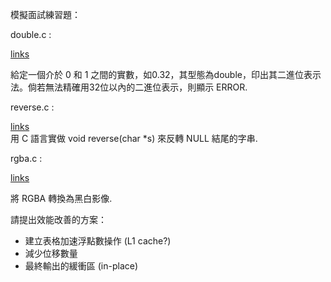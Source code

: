 模擬面試練習題：

double.c : 

[links](https://hackpad.com/201498-3qQTDwVtzit#:h=Q3:-%E7%B5%A6%E5%AE%9A%E4%B8%80%E5%80%8B%E4%BB%8B%E6%96%BC-0-%E5%92%8C-1-%E4%B9%8B%E9%96%93%E7%9A%84%E5%AF%A6%E6%95%B8%EF%BC%8C%E5%A6%82-0.32%EF%BC%8C)

給定一個介於 0 和 1 之間的實數，如0.32，其型態為double，印出其二進位表示法。倘若無法精確用32位以內的二進位表示，則顯示 ERROR.


reverse.c : 

[links](https://stackoverflow.com/questions/1614723/why-is-this-string-reversal-c-code-causing-a-segmentation-fault)	
用 C 語言實做 void reverse(char *s) 來反轉 NULL 結尾的字串. 


rgba.c : 

[links](https://neal.hackpad.com/Summer-2015-Week-4-gcTpJvO9ZnC)

將 RGBA 轉換為黑白影像. 

請提出效能改善的方案：
- 建立表格加速浮點數操作 (L1 cache?)
- 減少位移數量
- 最終輸出的緩衝區 (in-place)
